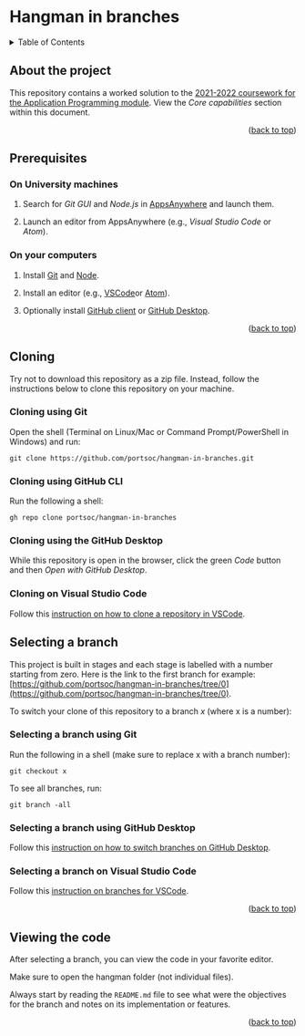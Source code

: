 <div id="top"></div>

<!-- BRANCH TITLE -->

# Hangman in branches

<!-- TABLE OF CONTENTS -->
<details>
  <summary>Table of Contents</summary>
  <ol>
    <li><a href="#about-the-project">About the project</a></li>
    <li><a href="#prerequisites">Prerequisites</a>
      <ul>
        <li><a href="#on-university-machines">On University machines</a></li>
        <li><a href="#on-your-computers">On your computers</a></li>
      </ul>
    </li>
    <li>
      <a href="#cloning">Cloning</a>
      <ul>
        <li><a href="#cloning-using-git">Cloning using Git</a></li>
        <li><a href="#cloning-using-github-cli">Cloning using GitHub CLI</a></li>
        <li><a href="#cloning-using-github-desktop-client">Cloning using GitHub Desktop</a></li>
        <li><a href="#cloning-on-visual-studio-code">Cloning on Visual Studio Code</a></li>
      </ul>
    </li>
    <li>
      <a href="#selecting-a-branch">Selecting a branch</a>
      <ul>
        <li><a href="#selecting-a-branch-using-git">Selecting a branch using Git</a></li>
        <li><a href="#selecting-a-branch-using-github-desktop">Selecting a branch using GitHub Desktop</a></li>
        <li><a href="#selecting-a-branch-on-visual-studio-code">Selecting a branch on Visual Studio Code</a></li>
      </ul>
    </li>
    <li><a href="#viewing-the-code">Viewing the code</a></li>
  </ol>
</details>

<!-- ABOUT THE PROJECT -->

## About the project

This repository contains a worked solution to the [2021-2022 coursework for the Application Programming module](https://docs.google.com/document/d/1cF3u2ldutHaBAzFOEsnVwfKrnPTylOrn-hAGFSDWca8/edit?usp). View the _Core capabilities_ section within this document.

<p align="right">(<a href="#top">back to top</a>)</p>

<!-- PREREQUISITES -->

## Prerequisites

### On University machines

1. Search for _Git GUI_ and _Node.js_ in [AppsAnywhere](https://appsanywhere.port.ac.uk) and launch them.

1. Launch an editor from AppsAnywhere (e.g., _Visual Studio Code_ or _Atom_).

### On your computers

1. Install [Git](https://git-scm.com/book/en/v2/Getting-Started-Installing-Git) and [Node](https://nodejs.org/en/download/).

1. Install an editor (e.g., [VSCode](https://code.visualstudio.com)or [Atom](https://atom.io)).

1. Optionally install [GitHub client](https://github.com/cli/cli) or [GitHub Desktop](https://desktop.github.com).

<p align="right">(<a href="#top">back to top</a>)</p>

<!-- CLONING -->

## Cloning

Try not to download this repository as a zip file.
Instead, follow the instructions below to clone this repository on your machine.

### Cloning using Git

Open the shell (Terminal on Linux/Mac or Command Prompt/PowerShell in Windows) and run:

```
git clone https://github.com/portsoc/hangman-in-branches.git
```

### Cloning using GitHub CLI

Run the following a shell:

```
gh repo clone portsoc/hangman-in-branches
```

### Cloning using the GitHub Desktop

While this repository is open in the browser, click the green _Code_ button and then _Open with GitHub Desktop_.

### Cloning on Visual Studio Code

Follow this [instruction on how to clone a repository in VSCode](https://code.visualstudio.com/docs/editor/versioncontrol#_cloning-a-repository).

<!-- SELECTING A BRANCH -->

## Selecting a branch

This project is built in stages and each stage is labelled with a number starting from zero.
Here is the link to the first branch for example: [https://github.com/portsoc/hangman-in-branches/tree/0](https://github.com/portsoc/hangman-in-branches/tree/0).

To switch your clone of this repository to a branch _x_ (where x is a number):

### Selecting a branch using Git

Run the following in a shell (make sure to replace x with a branch number):

```
git checkout x
```

To see all branches, run:

```
git branch -all
```

### Selecting a branch using GitHub Desktop

Follow this [instruction on how to switch branches on GitHub Desktop](https://docs.github.com/en/desktop/contributing-and-collaborating-using-github-desktop/making-changes-in-a-branch/managing-branches#switching-between-branches).

### Selecting a branch on Visual Studio Code

Follow this [instruction on branches for VSCode](https://code.visualstudio.com/docs/editor/versioncontrol#_branches-and-tags).

<p align="right">(<a href="#top">back to top</a>)</p>

<!-- RUNNING AND VIEWING THE CODE -->

## Viewing the code

After selecting a branch, you can view the code in your favorite editor.

Make sure to open the hangman folder (not individual files).

Always start by reading the `README.md` file to see what were the objectives for the branch and notes on its implementation or features.

<p align="right">(<a href="#top">back to top</a>)</p>

